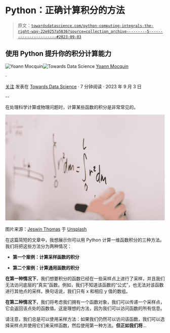 # Python：正确计算积分的方法

> 原文：[`towardsdatascience.com/python-computing-integrals-the-right-way-22e9257a5836?source=collection_archive---------5-----------------------#2023-09-03`](https://towardsdatascience.com/python-computing-integrals-the-right-way-22e9257a5836?source=collection_archive---------5-----------------------#2023-09-03)

## 使用 Python 提升你的积分计算能力

[](https://mocquin.medium.com/?source=post_page-----22e9257a5836--------------------------------)![Yoann Mocquin](https://mocquin.medium.com/?source=post_page-----22e9257a5836--------------------------------)[](https://towardsdatascience.com/?source=post_page-----22e9257a5836--------------------------------)![Towards Data Science](https://towardsdatascience.com/?source=post_page-----22e9257a5836--------------------------------) [Yoann Mocquin](https://mocquin.medium.com/?source=post_page-----22e9257a5836--------------------------------)

·

[关注](https://medium.com/m/signin?actionUrl=https%3A%2F%2Fmedium.com%2F_%2Fsubscribe%2Fuser%2F173731d06320&operation=register&redirect=https%3A%2F%2Ftowardsdatascience.com%2Fpython-computing-integrals-the-right-way-22e9257a5836&user=Yoann+Mocquin&userId=173731d06320&source=post_page-173731d06320----22e9257a5836---------------------post_header-----------) 发表在 [Towards Data Science](https://towardsdatascience.com/?source=post_page-----22e9257a5836--------------------------------) · 7 分钟阅读 · 2023 年 9 月 3 日[](https://medium.com/m/signin?actionUrl=https%3A%2F%2Fmedium.com%2F_%2Fvote%2Ftowards-data-science%2F22e9257a5836&operation=register&redirect=https%3A%2F%2Ftowardsdatascience.com%2Fpython-computing-integrals-the-right-way-22e9257a5836&user=Yoann+Mocquin&userId=173731d06320&source=-----22e9257a5836---------------------clap_footer-----------)

--

[](https://medium.com/m/signin?actionUrl=https%3A%2F%2Fmedium.com%2F_%2Fbookmark%2Fp%2F22e9257a5836&operation=register&redirect=https%3A%2F%2Ftowardsdatascience.com%2Fpython-computing-integrals-the-right-way-22e9257a5836&source=-----22e9257a5836---------------------bookmark_footer-----------)

在处理科学计算或物理问题时，计算某些函数的积分是非常常见的。

![](img/da236dd8662c72933ed6e008ba4016e6.png)

图片来源：[Jeswin Thomas](https://unsplash.com/@jeswinthomas?utm_source=medium&utm_medium=referral) 于 [Unsplash](https://unsplash.com/?utm_source=medium&utm_medium=referral)

在这篇简短的文章中，我想展示你可以用 Python 计算一维函数积分的三种方法。我们将把这些方法分为两种情况：

+   **第一个案例：计算采样函数的积分**

+   **第二个案例：计算通用函数的积分**

**在第一种情况下**，我们想要积分的函数已经在一些采样点上进行了采样，并且我们无法访问底层的“真实”函数。例如，我们不知道该函数的“公式”，也无法对该函数进行其他点的采样。换句话说，我们只有 x 和相应 y 值的数组。

**在第二种情况下**，我们将考虑我们拥有一个函数对象，我们可以传递一个采样点，它会返回该点处的函数值。这是理想的方法，因为我们可以访问函数的所有信息。

请注意，我们总是可以使用采样方法：如果我们仍然可以访问该函数，我们可以选择采样点并使用它们来采样函数，然后使用第一种方法。**但正如我们将**…

